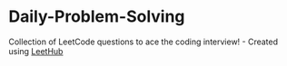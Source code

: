 # Daily-Problem-Solving
Collection of LeetCode questions to ace the coding interview! - Created using [LeetHub](https://github.com/QasimWani/LeetHub)
